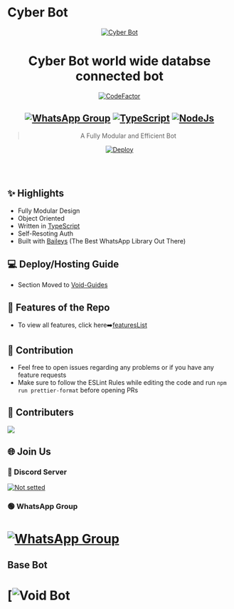 # Cyber Bot

<div align="center">
<a href="https://i.ibb.co/5sTw0GW/cyberbot.jpg"><img src="https://i.ibb.co/5sTw0GW/cyberbot.jpg" alt="Cyber Bot" Broder="0" ></a>

# **Cyber Bot world wide databse connected bot**
[![CodeFactor](https://www.codefactor.io/repository/github/Aqua-Snake/cyber-db-bot/badge)](https://www.codefactor.io/repository/github/Aqua-Snake/cyber-db-bot)
## [![WhatsApp Group](https://img.shields.io/badge/WhatsApp-25D366?style=for-the-badge&logo=whatsapp&logoColor=white)](https://chat.whatsapp.com/LslosiqH9toHXQUDaew9UR) [![TypeScript](https://img.shields.io/badge/TypeScript-007ACC?style=for-the-badge&logo=typescript&logoColor=white)](https://www.typescriptlang.org/) [![NodeJs](https://img.shields.io/badge/Node.js-43853D?style=for-the-badge&logo=node.js&logoColor=white)](https://nodejs.org/en/)

> A Fully Modular and Efficient Bot <br>

[![Deploy](https://www.herokucdn.com/deploy/button.png)](https://heroku.com/deploy)

</div><br/>
<br/>

## ✨ Highlights
- Fully Modular Design
- Object Oriented
- Written in [TypeScript](https://www.typescriptlang.org/)
- Self-Resoting Auth
- Built with [Baileys](https://github.com/adiwajshing/baileys) (The Best WhatsApp Library Out There) 

## 💻 Deploy/Hosting Guide
- Section Moved to [Void-Guides](https://github.com/Aqua-Snake/cyber-db-bot/wiki/CYBER-BOT-Hosting-Deploy-Guides)
## 🍥 Features of the Repo
- To view all features, click here➡️[featuresList](https://github.com/Aqua-Snake/cyber-db-bot/blob/main/Features.md)


## 💪 Contribution

+ Feel free to open issues regarding any problems or if you have any feature requests
+ Make sure to follow the ESLint Rules while editing the code and run `npm run prettier-format` before opening PRs

## 🤝 Contributers

<a href="https://github.com/Aqua-Snake/cyber-db-bot/graphs/contributors">
  <img src="https://contrib.rocks/image?repo=Aqua-Snake/cyber-db-bot" />
</a>


## 🌐 Join Us
### 🔵 Discord Server
[![Not setted]()](https://discord./)
### 🟢 WhatsApp Group
# [![WhatsApp Group](https://img.shields.io/badge/WhatsApp-25D366?style=for-the-badge&logo=whatsapp&logoColor=white)](https://chat.whatsapp.com/LslosiqH9toHXQUDaew9UR)



## Base Bot 

# [![Void Bot](https://github.com/Synthesized-Infinity/Whatsapp-Botto-Void)

